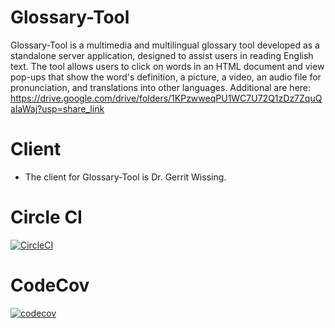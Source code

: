 # Glossary-Tool

Glossary-Tool is a multimedia and multilingual glossary tool developed as a standalone server application, designed to assist users in reading English text. The tool allows users to click on words in an HTML document and view pop-ups that show the word's definition, a picture, a video, an audio file for pronunciation, and translations into other languages. Additional are here: https://drive.google.com/drive/folders/1KPzwweqPU1WC7U72Q1zDz7ZquQaIaWaj?usp=share_link

# Client

- The client for Glossary-Tool is Dr. Gerrit Wissing.

# Circle CI

[![CircleCI](https://img.shields.io/circleci/build/github/0b10001/Glossary-Tool/main)](https://github.com/0b10001/Glossary-Tool.git)

# CodeCov

[![codecov](https://codecov.io/gh/0b10001/Glossary-Tool/branch/main/graph/badge.svg?token=GX0EGOHG5D)](https://codecov.io/gh/0b10001/Glossary-Tool)
